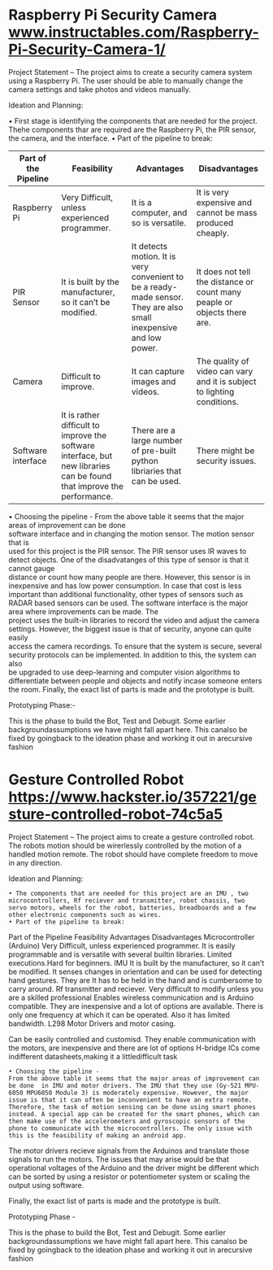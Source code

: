 # Raspberry Pi Security Camera www.instructables.com/Raspberry-Pi-Security-Camera-1/


Project Statement – The project aims to create a security camera system using a Raspberry Pi. The user should be able to manually change the camera settings and take photos and videos manually. 


Ideation and Planning: 

   • First stage is identifying the components that are needed for the project. Thehe  components thar are required are the Raspberry Pi, the  PIR sensor, the camera, and the interface.
   • Part of the pipeline to break:


|Part of the Pipeline | Feasibility | Advantages | Disadvantages |
| --- | --- | --- | --- |
| Raspberry Pi | Very Difficult, unless experienced programmer.|It is a computer, and so is versatile. |It is very expensive and cannot be mass produced cheaply.|
| PIR Sensor | It is built by the manufacturer, so it can’t be modified.|It detects motion. It is very convenient to be a ready-made sensor. They are also small inexpensive and low power.| It does not tell the distance or count many peaple or objects there are.|
|Camera | Difficult to improve.|It can capture images and videos. |The quality of video can vary and it is subject to lighting conditions.| 
|Software interface| It is rather difficult to improve the software interface, but new libraries can be found that improve the performance.| There are a large number of pre-built python libriaries that can be used.|There might be security issues.|



  • Choosing the pipeline -
	From the above table it seems that the major areas of improvement can be done 	
  software interface and in changing the motion sensor. The motion sensor that is 	
  used for this project is the PIR sensor. The PIR sensor uses IR waves to detect 
	objects. One of the disadvatanges of this type of sensor is that it cannot gauge 	
	distance or count how many people are there. However, this sensor is in
	inexpensive and has low power consumption. In case that cost is less important 
	than additional functionality, other types of sensors such as RADAR based 	sensors can be used.
	The software interface is the major area where improvements can be made. The      
	project uses the built-in libraries to record the video and adjust the camera    
	settings. However, the biggest issue is that of security, anyone can quite easily       
	access the camera recordings. To ensure that the system is secure, several 
  security protocols can be implemented. In addition to this, the system can also 	
  be upgraded to use deep-learning and computer vision algorithms to 	
  differentiate between people and objects and notify incase someone enters the room. 
	Finally, the exact list of parts is made and the prototype is built. 




Prototyping Phase:- 
	

This is the phase to build the Bot, Test and Debugit. 
Some earlier backgroundassumptions we have might fall apart here. 
This canalso be fixed by goingback to the ideation phase and working it 
out in arecursive fashion
 	























 # Gesture Controlled Robot https://www.hackster.io/357221/gesture-controlled-robot-74c5a5


Project Statement – The project aims to create a gesture controlled robot. The robots motion should be wirerlessly controlled by the motion of a handled motion remote. The robot should have complete freedom to move in any direction. 

Ideation and Planning: 

    • The components that are needed for this project are an IMU , two microcontrollers, Rf reciever and transmitter, robot chassis, two servo motors, wheels for the robot, batteries, breadboards and a few other electronic components such as wires.
    • Part of the pipeline to break:


Part of the Pipeline 
Feasibility
Advantages
Disadvantages
Microcontroller (Arduino) 
Very Difficult, unless experienced programmer.
It is easily programmable and is versatile with several builtin libraries.
Limited executions.Hard for beginners.
IMU
It is built by the manufacturer, so it can’t be modified.
It senses changes in orientation and can be used for detecting hand gestures. They are 
It has to be held in the hand and is cumbersome to carry around.
Rf transmitter and reciever.
Very difficult to modify unless you are a skilled professional
Enables wireless communication and is Arduino compatible. They are inexpensive and a lot of options are available.
There is only one frequency at which it can be operated. Also it has limited bandwidth.
L298 Motor Drivers and motor casing.


Can be easily controlled and customisd. 
They enable communication with the motors, are inexpensive and there are lot of options
H-bridge ICs come indifferent datasheets,making it a littledifficult task



    • Choosing the pipeline -
	From the above table it seems that the major areas of improvement can be done  in IMU and motor drivers. The IMU that they use (Gy-521 MPU-6050 MPU6050 Module 3) is moderately expensive. However, the major issue is that it can often be inconvenient to have an extra remote. Therefore, the task of motion sensing can be done using smart phones instead. A special app can be created for the smart phones, which can then make use of the accelerometers and gyroscopic sensors of the phone to communicate with the microcontrollers. The only issue with this is the feasibility of making an android app. 
 
The motor drivers recieve signals from the Arduinos and translate those signals to run the motors. The issues that may arise would be that operational voltages of the Arduino and the driver might be different which can be sorted by using a resistor or potentiometer system or scaling the output using software. 

Finally, the exact list of parts is made and the prototype is built. 


Prototyping Phase -

This is the phase to build the Bot, Test and Debugit. Some earlier backgroundassumptions we have might fall apart here. This canalso be fixed by goingback to the ideation phase and working it out in arecursive fashion

